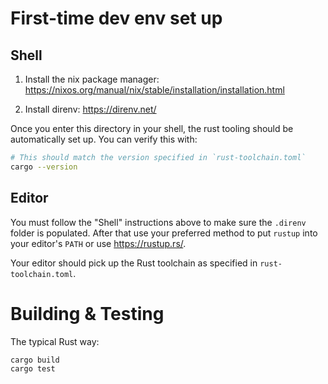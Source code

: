 # First-time dev env set up

## Shell

1. Install the nix package manager:
   https://nixos.org/manual/nix/stable/installation/installation.html

2. Install direnv: https://direnv.net/

Once you enter this directory in your shell, the rust tooling should be
automatically set up. You can verify this with:

```bash
# This should match the version specified in `rust-toolchain.toml`
cargo --version
```

## Editor

You must follow the "Shell" instructions above to make sure the `.direnv`
folder is populated. After that use your preferred method to put `rustup`
into your editor's `PATH` or use https://rustup.rs/.

Your editor should pick up the Rust toolchain as specified in
`rust-toolchain.toml`.

# Building & Testing

The typical Rust way:

```
cargo build
cargo test
```
